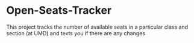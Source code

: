 Open-Seats-Tracker
==================

This project tracks the number of available seats in a particular class and section (at UMD) and texts you if there are any changes
